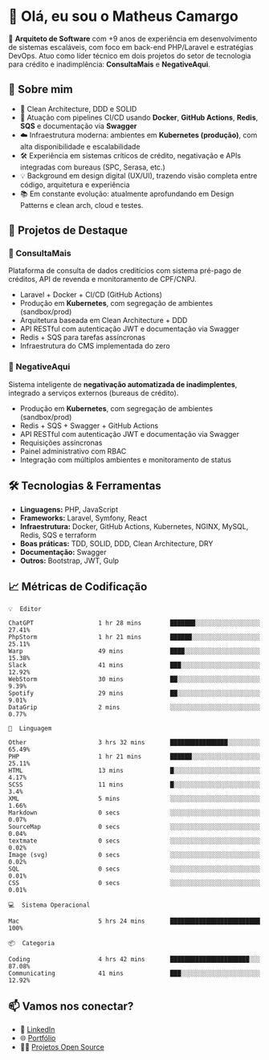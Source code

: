 # 👋 Olá, eu sou o Matheus Camargo

🎯 **Arquiteto de Software** com +9 anos de experiência em desenvolvimento de sistemas escaláveis, com foco em back-end PHP/Laravel e estratégias DevOps. Atuo como líder técnico em dois projetos do setor de tecnologia para crédito e inadimplência: **ConsultaMais** e **NegativeAqui**.

## 🧠 Sobre mim

- 🚀 Clean Architecture, DDD e SOLID
- 🔁 Atuação com pipelines CI/CD usando **Docker**, **GitHub Actions**, **Redis**, **SQS** e documentação via **Swagger**
- ☁️ Infraestrutura moderna: ambientes em **Kubernetes (produção)**, com alta disponibilidade e escalabilidade
- 🛠️ Experiência em sistemas críticos de crédito, negativação e APIs integradas com bureaus (SPC, Serasa, etc.)
- 💡 Background em design digital (UX/UI), trazendo visão completa entre código, arquitetura e experiência
- 📚 Em constante evolução: atualmente aprofundando em Design Patterns e clean arch, cloud e testes.

## 🚧 Projetos de Destaque

### 🔹 ConsultaMais
Plataforma de consulta de dados creditícios com sistema pré-pago de créditos, API de revenda e monitoramento de CPF/CNPJ.

- Laravel + Docker + CI/CD (GitHub Actions)
- Produção em **Kubernetes**, com segregação de ambientes (sandbox/prod)
- Arquitetura baseada em Clean Architecture + DDD
- API RESTful com autenticação JWT e documentação via Swagger
- Redis + SQS para tarefas assíncronas
- Infraestrutura do CMS implementada do zero

### 🔹 NegativeAqui
Sistema inteligente de **negativação automatizada de inadimplentes**, integrado a serviços externos (bureaus de crédito).

- Produção em **Kubernetes**, com segregação de ambientes (sandbox/prod)
- Redis + SQS + Swagger + GitHub Actions
- API RESTful com autenticação JWT e documentação via Swagger
- Requisições assíncronas
- Painel administrativo com RBAC
- Integração com múltiplos ambientes e monitoramento de status

## 🛠️ Tecnologias & Ferramentas

- **Linguagens:** PHP, JavaScript
- **Frameworks:** Laravel, Symfony, React
- **Infraestrutura:** Docker, GitHub Actions, Kubernetes, NGINX, MySQL, Redis, SQS e terraform
- **Boas práticas:** TDD, SOLID, DDD, Clean Architecture, DRY
- **Documentação:** Swagger
- **Outros:** Bootstrap, JWT, Gulp

## 📈 Métricas de Codificação

```text
💡  Editor

ChatGPT                  1 hr 28 mins        ███████░░░░░░░░░░░░░░░░░░     27.41%
PhpStorm                 1 hr 21 mins        ██████░░░░░░░░░░░░░░░░░░░     25.11%
Warp                     49 mins             ████░░░░░░░░░░░░░░░░░░░░░     15.38%
Slack                    41 mins             ███░░░░░░░░░░░░░░░░░░░░░░     12.92%
WebStorm                 30 mins             ██░░░░░░░░░░░░░░░░░░░░░░░      9.39%
Spotify                  29 mins             ██░░░░░░░░░░░░░░░░░░░░░░░      9.01%
DataGrip                 2 mins              ░░░░░░░░░░░░░░░░░░░░░░░░░      0.77%
```
```text
💬  Linguagem

Other                    3 hrs 32 mins       ████████████████░░░░░░░░░     65.49%
PHP                      1 hr 21 mins        ██████░░░░░░░░░░░░░░░░░░░     25.11%
HTML                     13 mins             █░░░░░░░░░░░░░░░░░░░░░░░░      4.17%
SCSS                     11 mins             █░░░░░░░░░░░░░░░░░░░░░░░░       3.4%
XML                      5 mins              ░░░░░░░░░░░░░░░░░░░░░░░░░      1.66%
Markdown                 0 secs              ░░░░░░░░░░░░░░░░░░░░░░░░░      0.07%
SourceMap                0 secs              ░░░░░░░░░░░░░░░░░░░░░░░░░      0.04%
textmate                 0 secs              ░░░░░░░░░░░░░░░░░░░░░░░░░      0.02%
Image (svg)              0 secs              ░░░░░░░░░░░░░░░░░░░░░░░░░      0.02%
SQL                      0 secs              ░░░░░░░░░░░░░░░░░░░░░░░░░      0.01%
CSS                      0 secs              ░░░░░░░░░░░░░░░░░░░░░░░░░      0.01%
```
```text
💻  Sistema Operacional

Mac                      5 hrs 24 mins       █████████████████████████       100%
```
```text
📦  Categoria

Coding                   4 hrs 42 mins       ██████████████████████░░░     87.08%
Communicating            41 mins             ███░░░░░░░░░░░░░░░░░░░░░░     12.92%
```

## 📫 Vamos nos conectar?

- 💼 [LinkedIn](https://www.linkedin.com/in/matheuscamargoxavier)
- 🌐 [Portfólio](https://matheuscamargo.co)
- 🧑‍💻 [Projetos Open Source](https://github.com/bymatheus)
